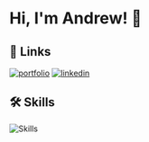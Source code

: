 
# Hi, I'm Andrew! 👋


## 🔗 Links
[![portfolio](https://img.shields.io/badge/my_portfolio-000?style=for-the-badge&logo=ko-fi&logoColor=white)](ajosephs1.github.io/)
[![linkedin](https://img.shields.io/badge/linkedin-0A66C2?style=for-the-badge&logo=linkedin&logoColor=white)]([https://www.linkedin.com/in/ajosephs1])



## 🛠 Skills
![Skills](https://skillicons.dev/icons?i=html,css,sass,js,react,nodejs,express,mysql,git,postman,vscode)

